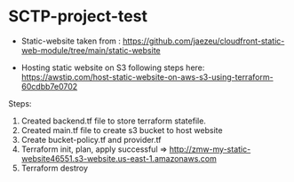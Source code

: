 # SCTP-project-test

- Static-website taken from : https://github.com/jaezeu/cloudfront-static-web-module/tree/main/static-website

- Hosting static website on S3 following steps here: https://awstip.com/host-static-website-on-aws-s3-using-terraform-60cdbb7e0702

Steps: 
1) Created backend.tf file to store terraform statefile. 
2) Created main.tf file to create s3 bucket to host website
3) Create bucket-policy.tf and provider.tf 
4) Terraform init, plan, apply successful => http://zmw-my-static-website46551.s3-website.us-east-1.amazonaws.com
5) Terraform destroy